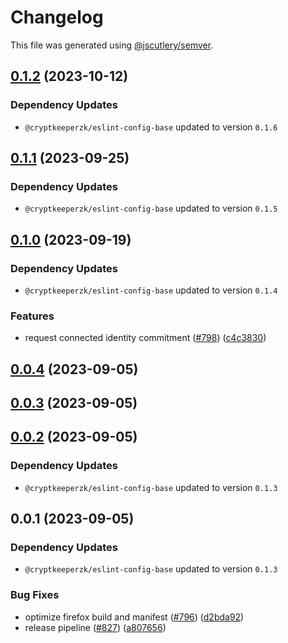 # Changelog

This file was generated using [@jscutlery/semver](https://github.com/jscutlery/semver).

## [0.1.2](https://github.com/CryptKeeperZK/crypt-keeper-extension/compare/@cryptkeeperzk/manifest-bump-0.1.1...@cryptkeeperzk/manifest-bump-0.1.2) (2023-10-12)

### Dependency Updates

* `@cryptkeeperzk/eslint-config-base` updated to version `0.1.6`
## [0.1.1](https://github.com/CryptKeeperZK/crypt-keeper-extension/compare/@cryptkeeperzk/manifest-bump-0.1.0...@cryptkeeperzk/manifest-bump-0.1.1) (2023-09-25)

### Dependency Updates

* `@cryptkeeperzk/eslint-config-base` updated to version `0.1.5`
## [0.1.0](https://github.com/CryptKeeperZK/crypt-keeper-extension/compare/@cryptkeeperzk/manifest-bump-0.0.4...@cryptkeeperzk/manifest-bump-0.1.0) (2023-09-19)

### Dependency Updates

* `@cryptkeeperzk/eslint-config-base` updated to version `0.1.4`

### Features

* request connected identity commitment  ([#798](https://github.com/CryptKeeperZK/crypt-keeper-extension/issues/798)) ([c4c3830](https://github.com/CryptKeeperZK/crypt-keeper-extension/commit/c4c3830b5268d4cf9aaf96c22c2581e52020cb12))

## [0.0.4](https://github.com/CryptKeeperZK/crypt-keeper-extension/compare/@cryptkeeperzk/manifest-bump-0.0.3...@cryptkeeperzk/manifest-bump-0.0.4) (2023-09-05)

## [0.0.3](https://github.com/CryptKeeperZK/crypt-keeper-extension/compare/@cryptkeeperzk/manifest-bump-0.0.2...@cryptkeeperzk/manifest-bump-0.0.3) (2023-09-05)

## [0.0.2](https://github.com/CryptKeeperZK/crypt-keeper-extension/compare/@cryptkeeperzk/manifest-bump-0.0.1...@cryptkeeperzk/manifest-bump-0.0.2) (2023-09-05)

### Dependency Updates

* `@cryptkeeperzk/eslint-config-base` updated to version `0.1.3`
## 0.0.1 (2023-09-05)

### Dependency Updates

* `@cryptkeeperzk/eslint-config-base` updated to version `0.1.3`

### Bug Fixes

* optimize firefox build and manifest ([#796](https://github.com/CryptKeeperZK/crypt-keeper-extension/issues/796)) ([d2bda92](https://github.com/CryptKeeperZK/crypt-keeper-extension/commit/d2bda927621de06f8ec95cbbcc216fb1a73d154c))
* release pipeline ([#827](https://github.com/CryptKeeperZK/crypt-keeper-extension/issues/827)) ([a807656](https://github.com/CryptKeeperZK/crypt-keeper-extension/commit/a807656225317a410ce74a92243b634fcea84015))
